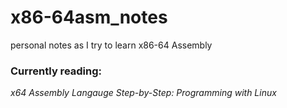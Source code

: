 # x86-64asm_notes
personal notes as I try to learn x86-64 Assembly

### Currently reading:
*x64 Assembly Langauge Step-by-Step: Programming with Linux*
